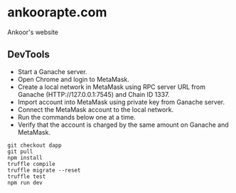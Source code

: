 # ankoorapte.com
Ankoor's website

## DevTools
- Start a Ganache server.
- Open Chrome and login to MetaMask.
- Create a local network in MetaMask using RPC server URL from Ganache (HTTP://127.0.0.1:7545) and Chain ID 1337.
- Import account into MetaMask using private key from Ganache server.
- Connect the MetaMask account to the local network.
- Run the commands below one at a time.
- Verify that the account is charged by the same amount on Ganache and MetaMask.

```
git checkout dapp
git pull
npm install
truffle compile
truffle migrate --reset
truffle test
npm run dev
```